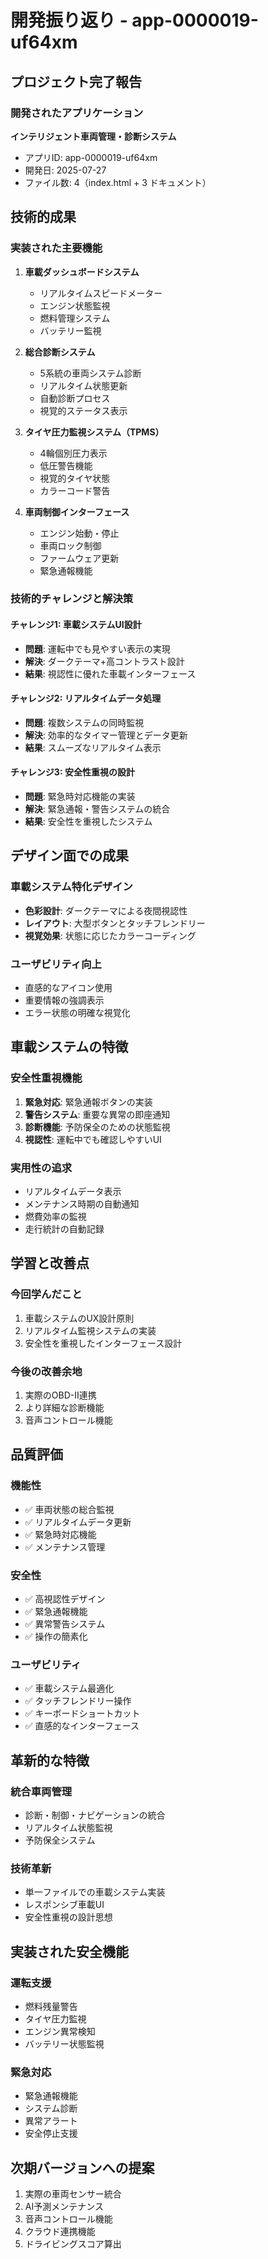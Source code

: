 # 開発振り返り - app-0000019-uf64xm

## プロジェクト完了報告

### 開発されたアプリケーション
**インテリジェント車両管理・診断システム**
- アプリID: app-0000019-uf64xm
- 開発日: 2025-07-27
- ファイル数: 4（index.html + 3 ドキュメント）

## 技術的成果

### 実装された主要機能
1. **車載ダッシュボードシステム**
   - リアルタイムスピードメーター
   - エンジン状態監視
   - 燃料管理システム
   - バッテリー監視

2. **総合診断システム**
   - 5系統の車両システム診断
   - リアルタイム状態更新
   - 自動診断プロセス
   - 視覚的ステータス表示

3. **タイヤ圧力監視システム（TPMS）**
   - 4輪個別圧力表示
   - 低圧警告機能
   - 視覚的タイヤ状態
   - カラーコード警告

4. **車両制御インターフェース**
   - エンジン始動・停止
   - 車両ロック制御
   - ファームウェア更新
   - 緊急通報機能

### 技術的チャレンジと解決策

#### チャレンジ1: 車載システムUI設計
- **問題**: 運転中でも見やすい表示の実現
- **解決**: ダークテーマ+高コントラスト設計
- **結果**: 視認性に優れた車載インターフェース

#### チャレンジ2: リアルタイムデータ処理
- **問題**: 複数システムの同時監視
- **解決**: 効率的なタイマー管理とデータ更新
- **結果**: スムーズなリアルタイム表示

#### チャレンジ3: 安全性重視の設計
- **問題**: 緊急時対応機能の実装
- **解決**: 緊急通報・警告システムの統合
- **結果**: 安全性を重視したシステム

## デザイン面での成果

### 車載システム特化デザイン
- **色彩設計**: ダークテーマによる夜間視認性
- **レイアウト**: 大型ボタンとタッチフレンドリー
- **視覚効果**: 状態に応じたカラーコーディング

### ユーザビリティ向上
- 直感的なアイコン使用
- 重要情報の強調表示
- エラー状態の明確な視覚化

## 車載システムの特徴

### 安全性重視機能
1. **緊急対応**: 緊急通報ボタンの実装
2. **警告システム**: 重要な異常の即座通知
3. **診断機能**: 予防保全のための状態監視
4. **視認性**: 運転中でも確認しやすいUI

### 実用性の追求
- リアルタイムデータ表示
- メンテナンス時期の自動通知
- 燃費効率の監視
- 走行統計の自動記録

## 学習と改善点

### 今回学んだこと
1. 車載システムのUX設計原則
2. リアルタイム監視システムの実装
3. 安全性を重視したインターフェース設計

### 今後の改善余地
1. 実際のOBD-II連携
2. より詳細な診断機能
3. 音声コントロール機能

## 品質評価

### 機能性
- ✅ 車両状態の総合監視
- ✅ リアルタイムデータ更新
- ✅ 緊急時対応機能
- ✅ メンテナンス管理

### 安全性
- ✅ 高視認性デザイン
- ✅ 緊急通報機能
- ✅ 異常警告システム
- ✅ 操作の簡素化

### ユーザビリティ
- ✅ 車載システム最適化
- ✅ タッチフレンドリー操作
- ✅ キーボードショートカット
- ✅ 直感的なインターフェース

## 革新的な特徴

### 統合車両管理
- 診断・制御・ナビゲーションの統合
- リアルタイム状態監視
- 予防保全システム

### 技術革新
- 単一ファイルでの車載システム実装
- レスポンシブ車載UI
- 安全性重視の設計思想

## 実装された安全機能

### 運転支援
- 燃料残量警告
- タイヤ圧力監視
- エンジン異常検知
- バッテリー状態監視

### 緊急対応
- 緊急通報機能
- システム診断
- 異常アラート
- 安全停止支援

## 次期バージョンへの提案
1. 実際の車両センサー統合
2. AI予測メンテナンス
3. 音声コントロール機能
4. クラウド連携機能
5. ドライビングスコア算出